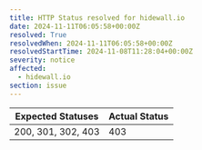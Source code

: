 ```yaml
---
title: HTTP Status resolved for hidewall.io
date: 2024-11-11T06:05:58+00:00Z
resolved: True
resolvedWhen: 2024-11-11T06:05:58+00:00Z
resolvedStartTime: 2024-11-08T11:28:04+00:00Z
severity: notice
affected:
  - hidewall.io
section: issue
---
```


| Expected Statuses | Actual Status  |
|-------------------|----------------|
| 200, 301, 302, 403 | 403 |
